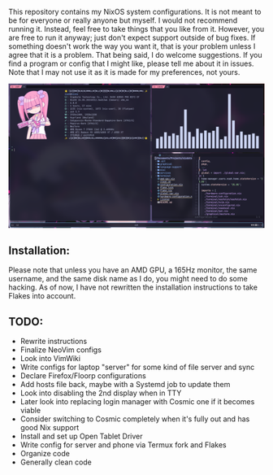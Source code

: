 This repository contains my NixOS system configurations. It is not meant to be for everyone or really anyone but myself. I would not recommend running it. Instead, feel free to take things that you like from it. However, you are free to run it anyway; just don't expect support outside of bug fixes. If something doesn't work the way you want it, that is your problem unless I agree that it is a problem. That being said, I do welcome suggestions. If you find a program or config that I might like, please tell me about it in issues. Note that I may not use it as it is made for my preferences, not yours.

![Screenshot of configs as of Fri Mar 15 01:15:58 AM CDT 2024](./img/screenshot.png)

## Installation:
Please note that unless you have an AMD GPU, a 165Hz monitor, the same username, and the same disk name as I do, you might need to do some hacking. As of now, I have not rewritten the installation instructions to take Flakes into account.

## TODO:
- Rewrite instructions
- Finalize NeoVim configs
- Look into VimWiki
- Write configs for laptop "server" for some kind of file server and sync
- Declare Firefox/Floorp configurations
- Add hosts file back, maybe with a Systemd job to update them
- Look into disabling the 2nd display when in TTY
- Later look into replacing login manager with Cosmic one if it becomes viable
- Consider switching to Cosmic completely when it's fully out and has good Nix support
- Install and set up Open Tablet Driver
- Write config for server and phone via Termux fork and Flakes
- Organize code
- Generally clean code
